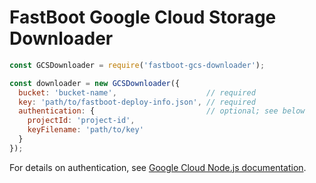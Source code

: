 # FastBoot Google Cloud Storage Downloader

``` js
const GCSDownloader = require('fastboot-gcs-downloader');

const downloader = new GCSDownloader({
  bucket: 'bucket-name',                    // required
  key: 'path/to/fastboot-deploy-info.json', // required
  authentication: {                         // optional; see below
    projectId: 'project-id',
    keyFilename: 'path/to/key'
  }
});
```

For details on authentication, see [Google Cloud Node.js documentation](https://googlecloudplatform.github.io/google-cloud-node/#/docs/google-cloud/guides/authentication).
